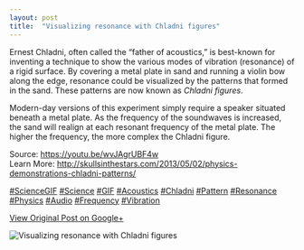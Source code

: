 ```yaml
---
layout: post
title:  "Visualizing resonance with Chladni figures"
---
```


Ernest Chladni, often called the “father of acoustics,” is best-known for
inventing a technique to show the various modes of vibration (resonance) of a
rigid surface. By covering a metal plate in sand and running a violin bow
along the edge, resonance could be visualized by the patterns that formed in
the sand. These patterns are now known as _Chladni figures_.  
  
Modern-day versions of this experiment simply require a speaker situated
beneath a metal plate. As the frequency of the soundwaves is increased, the
sand will realign at each resonant frequency of the metal plate. The higher
the frequency, the more complex the Chladni figure.  
  
Source: <https://youtu.be/wvJAgrUBF4w>  
Learn More: <http://skullsinthestars.com/2013/05/02/physics-demonstrations-chladni-patterns/>

[#ScienceGIF](https://plus.google.com/s/%23ScienceGIF/posts)
[#Science](https://plus.google.com/s/%23Science/posts)
[#GIF](https://plus.google.com/s/%23GIF/posts)
[#Acoustics](https://plus.google.com/s/%23Acoustics/posts)
[#Chladni](https://plus.google.com/s/%23Chladni/posts)
[#Pattern](https://plus.google.com/s/%23Pattern/posts)
[#Resonance](https://plus.google.com/s/%23Resonance/posts)
[#Physics](https://plus.google.com/s/%23Physics/posts)
[#Audio](https://plus.google.com/s/%23Audio/posts)
[#Frequency](https://plus.google.com/s/%23Frequency/posts)
[#Vibration](https://plus.google.com/s/%23Vibration/posts)

[View Original Post on Google+](https://plus.google.com/+ColinSullender/posts/JhcDEDm6eFx)

![Visualizing resonance with Chladni figures](/assets/img/2015-05-29-Visualizing-resonance-with-Chladni-figures.gif)

